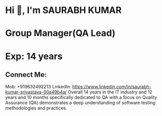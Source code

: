# Hi 👋, I'm SAURABH KUMAR
# Group Manager(QA Lead)
# **Exp:** 14 years
## Connect Me:
  Mob: +919632492213
LinkedIn: https://www.linkedin.com/in/saurabh-kumar-srivastava-00a49b4a/
Overall 14 years in the IT industry and 12 years and 10 months specifically dedicated to QA with a focus on Quality Assurance (QA) demonstrates a deep understanding of software testing methodologies and practices.


